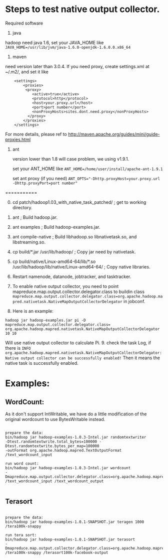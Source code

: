 Steps to test native output collector.
===========
Required software

1. java

 hadoop need java 1.6, set your JAVA_HOME like `JAVA_HOME=/usr/lib/jvm/java-1.6.0-openjdk-1.6.0.0.x86_64`

1. maven

  need version later than 3.0.4. 
	If you need proxy, create settings.xml at ~/.m2/, and set it like
 
		<settings>
		    <proxies>
		     <proxy>
		        <active>true</active>
		        <protocol>http</protocol>
		        <host>your.proxy.url</host>
		        <port>port number</port>
		        <nonProxyHosts>sites.dont.need.proxy</nonProxyHosts>
		      </proxy>
		    </proxies>
		</settings> 
  
   For more details, please ref to http://maven.apache.org/guides/mini/guide-proxies.html 

1. ant

	version lower than 1.8 will case problem, we using v1.9.1.

	set your ANT_HOME like `ANT_HOME=/home/user/install/apache-ant-1.9.1`

	set ant proxy (if you need) `ANT_OPTS="-Dhttp.proxyHost=your.proxy.url -Dhttp.proxyPort=port number"`

===========

0. cd patch/hadoop1.03_with_native_task_patched/ ; get to working directory.
1. ant ; Build hadoop.jar.
2. ant examples ; Build hadoop-examples.jar.
3. ant compile-native ; Build libhadoop.so libnativetask.so, and libstreaming.so.
4. cp build/*.jar /usr/lib/hadoop/ ; Copy jar need by nativetask.
5. cp build/native/Linux-amd64-64/lib/*.so /usr/lib/hadoop/lib/native/Linux-amd64-64/ ; Copy native libraries.
6. Restart namenode, datanode, jobtracker, and tasktracker.
7. To enable native output collector, you need to point mapreduce.map.output.collector.delegator.class to buildin class
``mapreduce.map.output.collector.delegator.class=org.apache.hadoop.mapred.nativetask.NativeMapOutputCollectorDelegator``
 in jobconf.
  
8. Here is an example:  
<pre><code>hadoop jar hadoop-examples.jar pi -D mapreduce.map.output.collector.delegator.class=
org.apache.hadoop.mapred.nativetask.NativeMapOutputCollectorDelegator 10 10  </code></pre>
Will use native output collector to calculate Pi.
9. check the task Log, if there is 
``INFO org.apache.hadoop.mapred.nativetask.NativeMapOutputCollectorDelegator: Native output collector can be successfully enabled!``
Then it means the native task is successfully enabled.

Examples:
=========================
WordCount:
------------------------
As it don't support IntWritable, we have do a little modification of the original wordcount to use BytesWritable instead.
<pre>
<code>
prepare the data:
bin/hadoop jar hadoop-examples-1.0.3-Intel.jar randomtextwriter 
-Dtest.randomtextwrite.total_bytes=100000 -Dtest.randomtextwrite.bytes_per_map=100000  
-outFormat org.apache.hadoop.mapred.TextOutputFormat /text_wordcount_input

run word count:
bin/hadoop jar hadoop-examples-1.0.3-Intel.jar wordcount  
-Dmapreduce.map.output.collector.delegator.class=org.apache.hadoop.mapred.nativetask.NativeMapOutputCollectorDelegator 
/text_wordcount_input /text_wordcount_output 
</code>
</pre>

Terasort
-------------------------
<pre>
<code>
prepare the data:
bin/hadoop jar hadoop-examples-1.0.1-SNAPSHOT.jar teragen 1000 /tera100k-snappy 

run tera sort:
bin/hadoop jar hadoop-examples-1.0.1-SNAPSHOT.jar terasort 
-Dmapreduce.map.output.collector.delegator.class=org.apache.hadoop.mapred.nativetask.NativeMapOutputCollectorDelegator
/tera100k-snappy /terasort100k-facebook-output

</code>
</pre>
